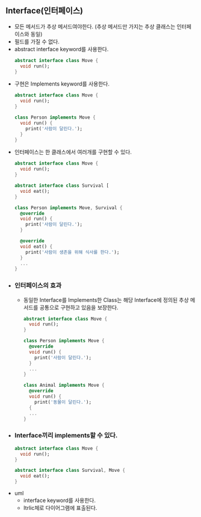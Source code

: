 ## Interface(인터페이스)
  - 모든 메서드가 추상 메서드여야한다. (추상 메서드만 가지는 추상 클래스는 인터페이스와 동일)
  - 필드를 가질 수 없다.
  - abstract interface keyword를 사용한다.
    ```dart
    abstract interface class Move {
      void run();
    }
    ```
  - 구현은 Implements keyword를 사용한다.
    ```dart
    abstract interface class Move {
      void run();
    }
    
    class Person implements Move {
      void run() {
        print('사람이 달린다.');
      }
    }
    ```
  - 인터페이스는 한 클래스에서 여러개를 구현할 수 있다.
    ```dart
    abstract interface class Move {
      void run();
    }

    abstract interface class Survival [
      void eat();
    }

    class Person implements Move, Survival {
      @override
      void run() {
        print('사람이 달린다.');
      }

      @override
      void eat() {
        print('사람이 생존을 위해 식사를 한다.');
      }
      ...
    }
    ```
  - ### 인터페이스의 효과
    - 동일한 Interface를 Implements한 Class는 해당 Interface에 정의된 추상 메서드를 공통으로 구현하고 있음을 보장한다.
      ```dart
      abstract interface class Move {
        void run();
      }

      class Person implements Move {
        @override
        void run() {
          print('사람이 달린다.');
        }
        ...
      }
      
      class Animal implements Move {
        @override
        void run() {
          print('동물이 달린다.');
        {
        ...
      }
      ```
  - ### Interface끼리 implements할 수 있다.
    ```dart
    abstract interface class Move {
      void run();
    }

    abstract interface class Survival, Move {
      void eat();
    }
    ```
  - uml
    - interface keyword를 사용한다.
    - Itrlic체로 다이어그램에 표출된다.
      
